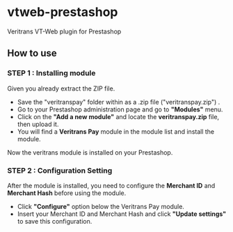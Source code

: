 vtweb-prestashop
================

Veritrans VT-Web plugin for Prestashop

## How to use

### STEP 1 : Installing module
Given you already extract the ZIP file.
- Save the "veritranspay" folder within as a .zip file ("veritranspay.zip") .
- Go to your Prestashop administration page and go to **"Modules"** menu.
- Click on the **"Add a new module"** and locate the **veritranspay.zip** file, then upload it.
- You will find a **Veritrans Pay** module in the module list and install the module.

Now the veritrans module is installed on your Prestashop.

### STEP 2 : Configuration Setting
After the module is installed, you need to configure the **Merchant ID** and **Merchant Hash**
 before using the module.
 - Click **"Configure"** option below the Veritrans Pay module.
 - Insert your Merchant ID and Merchant Hash and click **"Update settings"** to save this configuration.
